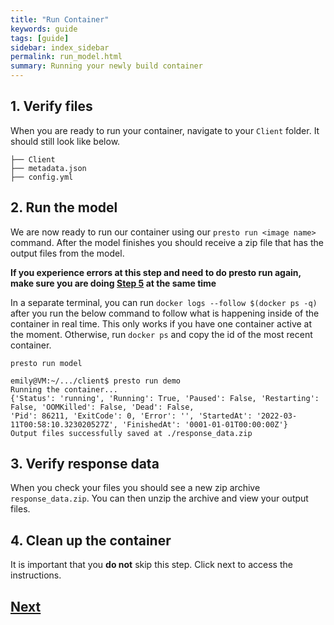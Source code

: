 ```yaml
---
title: "Run Container"
keywords: guide
tags: [guide]
sidebar: index_sidebar
permalink: run_model.html
summary: Running your newly build container
---
```



## 1. Verify files
When you are ready to run your container, navigate to your `Client` folder. It should still look like below.

```
├── Client
├── metadata.json
├── config.yml
```

## 2. Run the model
We are now ready to run our container using our `presto run <image name>`
command. After the model finishes you should receive a zip file that has
the output files from the model.

**If you experience errors at this step and need to do presto run again, make sure you are doing [Step 5](https://fossilizedcontainers.github.io/fossilized-controller/clean_containers.html) at the same time**

In a separate terminal, you can run `docker logs --follow $(docker ps -q)` after
you run the below command to follow what is happening inside of the container in real time. This only works if you have one container active at the moment. Otherwise, run `docker ps` and copy the id of the most recent container.

```console
presto run model
```

```console
emily@VM:~/.../client$ presto run demo
Running the container...
{'Status': 'running', 'Running': True, 'Paused': False, 'Restarting': False, 'OOMKilled': False, 'Dead': False,
'Pid': 86211, 'ExitCode': 0, 'Error': '', 'StartedAt': '2022-03-11T00:58:10.323020527Z', 'FinishedAt': '0001-01-01T00:00:00Z'}
Output files successfully saved at ./response_data.zip
```

## 3. Verify response data
When you check your files you should see a new zip archive `response_data.zip`.
You can then unzip the archive and view your output files.

## 4. Clean up the container
It is important that you **do not** skip this step. Click next to access the instructions.

## [Next](https://fossilizedcontainers.github.io/fossilized-controller/clean_containers.html)
